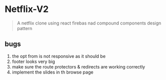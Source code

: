 # Netflix-V2

> A netflix clone using react firebas nad compound components design pattern

## bugs

1. the opt from is not responsive as it should be
2. footer looks very big
3. make sure the route protectors & redirects are working correctly
   <!-- 4. get fils , series from useContent hook -->
   <!-- 5. generate titles using genre's by a function of you's -->
4. implement the slides in th browse page
